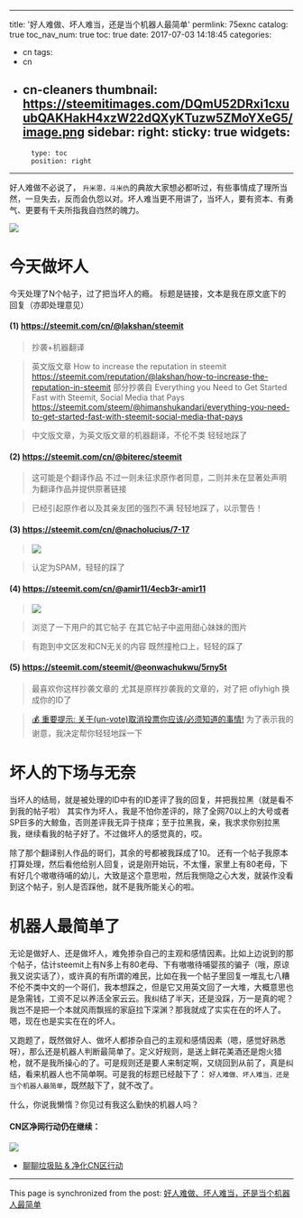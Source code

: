 
---
title: '好人难做、坏人难当，还是当个机器人最简单'
permlink: 75exnc
catalog: true
toc_nav_num: true
toc: true
date: 2017-07-03 14:18:45
categories:
- cn
tags:
- cn
- cn-cleaners
thumbnail: https://steemitimages.com/DQmU52DRxi1cxuubQAKHakH4xzW22dQXyKTuzw5ZMoYXeG5/image.png
sidebar:
    right:
        sticky: true
widgets:
    -
        type: toc
        position: right
---


好人难做不必说了， `升米恩，斗米仇`的典故大家想必都听过，有些事情成了理所当然，一旦失去，反而会仇怨以对。坏人难当更不用讲了，当坏人，要有资本、有勇气、更要有千夫所指我自岿然的魄力。

![](https://steemitimages.com/DQmU52DRxi1cxuubQAKHakH4xzW22dQXyKTuzw5ZMoYXeG5/image.png)
# 今天做坏人

今天处理了N个帖子，过了把当坏人的瘾。
标题是链接，文本是我在原文底下的回复（亦即处理意见）

#### (1)  https://steemit.com/cn/@lakshan/steemit

>抄袭+机器翻译

>英文版文章
How to increase the reputation in steemit
https://steemit.com/reputation/@lakshan/how-to-increase-the-reputation-in-steemit
部分抄袭自
Everything you Need to Get Started Fast with Steemit, Social Media that Pays
https://steemit.com/steem/@himanshukandari/everything-you-need-to-get-started-fast-with-steemit-social-media-that-pays

>中文版文章，为英文版文章的机器翻译，不伦不类
轻轻地踩了

#### (2) https://steemit.com/cn/@biterec/steemit
>这可能是个翻译作品
不过一则未征求原作者同意，二则并未在显著处声明为翻译作品并提供原著链接

>已经引起原作者以及其亲友团的强烈不满
轻轻地踩了，以示警告！

#### (3) https://steemit.com/cn/@nacholucius/7-17

> ![](https://steemitimages.com/DQmdNAiYGjCn8uTNWk9v9DQyktQLiCxnh3AAFfWGMKX92N6/image.png)

>认定为SPAM，轻轻的踩了

#### (4) https://steemit.com/cn/@amir11/4ecb3r-amir11

> ![](https://steemitimages.com/DQmV5MrT7L9uRevdv8xHWhujXo4WdnfTCvxiCLZEvEs6bFB/image.png)

>浏览了一下用户的其它帖子
在其它帖子中盗用甜心妹妹的图片

>有跑到中文区发和CN无关的内容
既然撞枪口上，轻轻的踩了

#### (5) https://steemit.com/steemit/@eonwachukwu/5rny5t
>最喜欢你这样抄袭文章的
尤其是原样抄袭我的文章的，对了把 oflyhigh 换成你的ID了

>[💰 重要提示: 关于(un-vote)取消投票你应该/必须知道的事情!](https://steemit.com/cn/@oflyhigh/un-vote)
为了表示我的谢意，我决定帮你轻轻地踩一下

# 坏人的下场与无奈

当坏人的结局，就是被处理的ID中有的ID差评了我的回复，并把我拉黑（就是看不到我的帖子啦）
其实作为坏人，我是不怕你差评的，除了全网70以上的大号或者SP巨多的大鲸鱼，否则差评我无异于挠痒；至于拉黑我，亲，我求求你别拉黑我，继续看我的帖子好了。不过做坏人的感觉真的，哎。

除了那个翻译别人作品的哥们，其余的号都被我踩成了10。
还有一个帖子我原本打算处理，然后看他给别人回复，说是刚开始玩，不太懂，家里上有80老母，下有好几个嗷嗷待哺的幼儿，大致是这个意思啦，然后我恻隐之心大发，就装作没看到这个帖子，别人是否踩他，就不是我所能关心的啦。

# 机器人最简单了

无论是做好人、还是做坏人，难免掺杂自己的主观和感情因素。比如上边说到的那个帖子，估计steemit上有N多上有80老母、下有嗷嗷待哺婴孩的骗子（哦，原谅我又说实话了），或许真的有所谓的难民，比如在我一个帖子里回复一堆乱七八糟不伦不类中文的一个哥们，我本想踩之，但是它又用英文回了一大堆，大概意思也是急需钱，工资不足以养活全家云云。我纠结了半天，还是没踩，万一是真的呢？ 我岂不是把一个本就风雨飘摇的家庭拉下深渊？那我就成了实实在在的坏人了。嗯，现在也是实实在在的坏人。

又跑题了，既然做好人、做坏人都掺杂自己的主观和感情因素（嗯，感觉好熟悉呀），那么还是机器人判断最简单了。定义好规则，是送上鲜花美酒还是炮火猎枪，就不是我所操心的了。可是规则还是要人来制定啊，又绕回到从前了，真是纠结，看来机器人也不简单啊。可是我的标题已经敲下了： `好人难做、坏人难当，还是当个机器人最简单`，既然敲下了，就不改了。

什么，你说我懒惰？你见过有我这么勤快的机器人吗？

#### CN区净网行动仍在继续：
![](https://steemitimages.com/DQmREKP933PAFRMupCtRML1HVVoJSacCdEB7QGbkLis7uWY/image.png)
* [聊聊垃圾贴 & 净化CN区行动](https://steemit.com/cn/@oflyhigh/and-cn)

- - -

This page is synchronized from the post: [好人难做、坏人难当，还是当个机器人最简单](https://steemit.com/@oflyhigh/75exnc)
